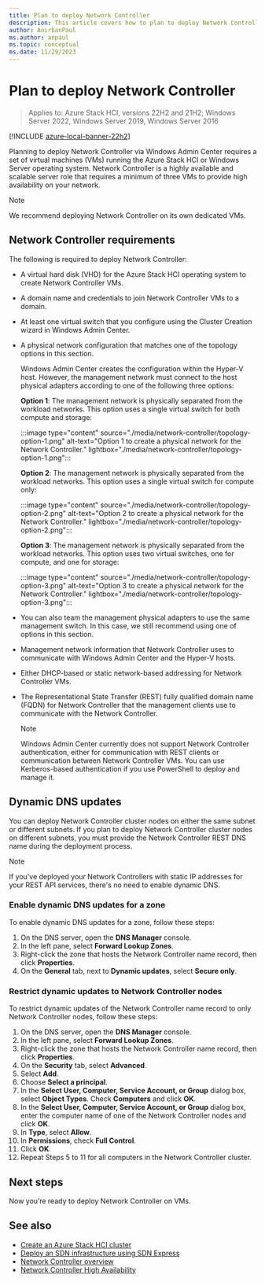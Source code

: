 ```yaml
---
title: Plan to deploy Network Controller
description: This article covers how to plan to deploy Network Controller via Windows Admin Center on a set of virtual machines (VMs).
author: AnirbanPaul
ms.author: anpaul
ms.topic: conceptual
ms.date: 11/29/2023
---
```


# Plan to deploy Network Controller

> Applies to: Azure Stack HCI, versions 22H2 and 21H2; Windows Server 2022, Windows Server 2019, Windows Server 2016

[!INCLUDE [azure-local-banner-22h2](../includes/azure-local-banner-22h2.md)]

Planning to deploy Network Controller via Windows Admin Center requires a set of virtual machines (VMs) running the Azure Stack HCI or Windows Server operating system. Network Controller is a highly available and scalable server role that requires a minimum of three VMs to provide high availability on your network.

   >[!NOTE]
   > We recommend deploying Network Controller on its own dedicated VMs.

## Network Controller requirements

The following is required to deploy Network Controller:

- A virtual hard disk (VHD) for the Azure Stack HCI operating system to create Network Controller VMs.
- A domain name and credentials to join Network Controller VMs to a domain.
- At least one virtual switch that you configure using the Cluster Creation wizard in Windows Admin Center.
- A physical network configuration that matches one of the topology options in this section.

    Windows Admin Center creates the configuration within the Hyper-V host. However, the management network must connect to the host physical adapters according to one of the following three options:

    **Option 1**: The management network is physically separated from the workload networks. This option uses a single virtual switch for both compute and storage:

    :::image type="content" source="./media/network-controller/topology-option-1.png" alt-text="Option 1 to create a physical network for the Network Controller." lightbox="./media/network-controller/topology-option-1.png":::

    **Option 2**: The management network is physically separated from the workload networks. This option uses a single virtual switch for compute only:

    :::image type="content" source="./media/network-controller/topology-option-2.png" alt-text="Option 2 to create a physical network for the Network Controller." lightbox="./media/network-controller/topology-option-2.png":::

    **Option 3**: The management network is physically separated from the workload networks. This option uses two virtual switches, one for compute, and one for storage:

    :::image type="content" source="./media/network-controller/topology-option-3.png" alt-text="Option 3 to create a physical network for the Network Controller." lightbox="./media/network-controller/topology-option-3.png":::

- You can also team the management physical adapters to use the same management switch. In this case, we still recommend using one of options in this section.
- Management network information that Network Controller uses to communicate with Windows Admin Center and the Hyper-V hosts.
- Either DHCP-based or static network-based addressing for Network Controller VMs.
- The Representational State Transfer (REST) fully qualified domain name (FQDN) for Network Controller that the management clients use to communicate with the Network Controller.

   >[!NOTE]
   > Windows Admin Center currently does not support Network Controller authentication, either for communication with REST clients or communication between Network Controller VMs. You can use Kerberos-based authentication if you use PowerShell to deploy and manage it.

## Dynamic DNS updates

You can deploy Network Controller cluster nodes on either the same subnet or different subnets. If you plan to deploy Network Controller cluster nodes on different subnets, you must provide the Network Controller REST DNS name during the deployment process.

> [!NOTE]
> If you've deployed your Network Controllers with static IP addresses for your REST API services, there's no need to enable dynamic DNS.

### Enable dynamic DNS updates for a zone

To enable dynamic DNS updates for a zone, follow these steps:

1. On the DNS server, open the **DNS Manager** console.
1. In the left pane, select **Forward Lookup Zones**.
1. Right-click the zone that hosts the Network Controller name record, then click **Properties**.
1. On the **General** tab, next to **Dynamic updates**, select **Secure only**.

### Restrict dynamic updates to Network Controller nodes

To restrict dynamic updates of the Network Controller name record to only Network Controller nodes, follow these steps:

1. On the DNS server, open the **DNS Manager** console.
1. In the left pane, select **Forward Lookup Zones**.
1. Right-click the zone that hosts the Network Controller name record, then click **Properties**.
1. On the **Security** tab, select **Advanced**.
1. Select **Add**.
1. Choose **Select a principal**.
1. In the **Select User, Computer, Service Account, or Group** dialog box, select **Object Types**. Check **Computers** and click **OK**.
1. In the **Select User, Computer, Service Account, or Group** dialog box, enter the computer name of one of the Network Controller nodes and click **OK**.
1. In **Type**, select **Allow**.
1. In **Permissions**, check **Full Control**.
1. Click **OK**.
1. Repeat Steps 5 to 11 for all computers in the Network Controller cluster.

## Next steps

Now you’re ready to deploy Network Controller on VMs.

## See also

- [Create an Azure Stack HCI cluster](../deploy/create-cluster.md)
- [Deploy an SDN infrastructure using SDN Express](../manage/sdn-express.md)
- [Network Controller overview](network-controller-overview.md)
- [Network Controller High Availability](/windows-server/networking/sdn/technologies/network-controller/network-controller-high-availability)
